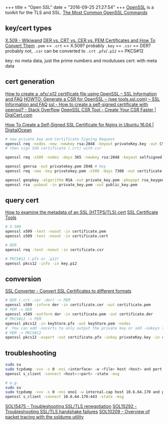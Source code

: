 +++
title = "Open SSL"
date = "2016-09-25 21:27:54"
+++
[OpenSSL](https://www.openssl.org/) is a toolkit for the TLS and SSL.
[The Most Common OpenSSL Commands](https://www.sslshopper.com/article-most-common-openssl-commands.html)
<!--more-->
## key/cert types

[X.509 - Wikiwand](https://www.wikiwand.com/en/X.509)
[DER vs. CRT vs. CER vs. PEM Certificates and How To Convert Them](http://info.ssl.com/article.aspx?id=12149)
`.pem` == `.crt` == X.509? probably
`.key` == `.csr` == DER? probably not, `.csr` can be converted to `.crt`
`.pfx`/`.p12` == PKCS#12

key: no meta data, just the prime numbers and moduluses
cert: with meta data

## cert generation

[How to create a .pfx/.p12 certificate file using OpenSSL – SSL Information and FAQ](https://info.ssl.com/how-to-create-a-pfx-p12-certificate-file-using-openssl/)
[HOWTO: Generate a CSR for OpenSSL – (see tools.ssl.com) – SSL Information and FAQ](https://info.ssl.com/howto-generate-a-csr-for-openssl-see-tools-ssl-com/)
[ssl - How to create a self-signed certificate with openssl? - Stack Overflow](http://stackoverflow.com/questions/10175812/how-to-create-a-self-signed-certificate-with-openssl)
[OpenSSL CSR Tool - Create Your CSR Faster | DigiCert.com](https://www.digicert.com/easy-csr/openssl.htm)

[How To Create a Self-Signed SSL Certificate for Nginx in Ubuntu 16.04 | DigitalOcean](https://www.digitalocean.com/community/tutorials/how-to-create-a-self-signed-ssl-certificate-for-nginx-in-ubuntu-16-04)


```sh
# new private key and Certificate Signing Request
openssl req -nodes -new -newkey rsa:2048 -keyout privateKey.key -out CSR.csr
# then sign SSH certificate (.crt) with csr

openssl req -x509 -nodes -days 365 -newkey rsa:2048 -keyout selfsigned.key -out selfsigned.crt

openssl genrsa -out privatekey.pem 2048 # key
openssl req -new -key privatekey.pem -x509 -days 7300 -out certificate.pem

openssl genpkey -algorithm RSA -out private_key.pem -pkeyopt rsa_keygen_bits:2048
openssl rsa -pubout -in private_key.pem -out public_key.pem
```


## query cert

[How to examine the metadata of an SSL (HTTPS/TLS) cert](https://coolaj86.com/articles/how-to-examine-an-ssl-https-tls-cert/)
[SSL Certificate Tools](https://www.sslshopper.com/ssl-certificate-tools.html)


```sh
# X.509
openssl x509 -text -noout -in certificate.pem
openssl x509 -text -noout -in certificate.cert

# DER
openssl req -text -noout -in certificate.csr

# PKCS#12 (.pfx or .p12)
openssl pkcs12 -info -in key.p12
```


## conversion

[SSL Converter - Convert SSL Certificates to different formats](https://www.sslshopper.com/ssl-converter.html)


```sh
# DER (.crt .cer .der) -> PEM
openssl x509 -inform der -in certificate.cer -out certificate.pem
# PEM -> DER
openssl x509 -outform der -in certificate.pem -out certificate.der
# PKCS#12 -> PEM
openssl pkcs12 -in keyStore.pfx -out keyStore.pem -nodes
#  You can add -nocerts to only output the private key or add -nokeys to only output the certificates.
# PEM -> PKCS#12
openssl pkcs12 -export -out certificate.pfx -inkey privateKey.key -in certificate.crt -certfile CACert.crt
```


## troubleshooting


```sh
sudo su
sudo tcpdump -vvv -s 0 -nni <interface> -w <file> host <host> and port <port> &
openssl s_client -connect <host>:<port> -state -msg

# e.g.
sudo su
sudo tcpdump -vvv -s 0 -nni eno1 -w internal.cap host 10.6.64.170 and port 443 &
openssl s_client -connect 10.6.64.170:443 -state -msg
```


[SOL15475 - Troubleshooting SSL/TLS renegotiation](https://support.f5.com/kb/en-us/solutions/public/15000/400/sol15475.html)
[SOL15292 - Troubleshooting SSL/TLS handshake failures](https://support.f5.com/kb/en-us/solutions/public/15000/200/sol15292.html)
[SOL10209 - Overview of packet tracing with the ssldump utility](https://support.f5.com/kb/en-us/solutions/public/10000/200/sol10209.html)
